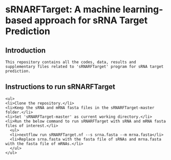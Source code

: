 # sRNARFTarget: A machine learning-based approach for sRNA Target Prediction #
  
  ## Introduction

    This repository contains all the codes, data, results and supplementary files related to 'sRNARFTarget' program for sRNA target prediction.
  
  ## Instructions to run sRNARFTarget
    
    <ul>
    <li>Clone the repository.</li>
    <li>Keep the sRNA and mRNA fasta files in the sRNARFTarget-master folder.</li>
    <li>Set 'sRNARFTarget-master' as current working directory.</li>
    <li>Run the below command to run sRNARFTarget with sRNA and mRNA fasta files of interest.</li>
      <ul>
      <li>nextflow run sRNARFTarget.nf --s srna.fasta --m mrna.fasta</li>
      <li>Replace srna.fasta with the fasta file of sRNAs and mrna.fasta with the fasta file of mRNAs.</li>
      </ul>
    </ul>
    
